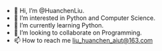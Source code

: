 - 👋 Hi, I’m @HuanchenLiu.
- 👀 I’m interested in Python and Computer Science.
- 🌱 I’m currently learning Python.
- 💞️ I’m looking to collaborate on Programming.
- 📫 How to reach me liu_huanchen_aiut@163.com

<!---
HuanchenLiu/HuanchenLiu is a ✨ special ✨ repository because its `README.md` (this file) appears on your GitHub profile.
You can click the Preview link to take a look at your changes.
--->
